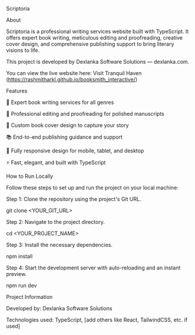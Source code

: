 Scriptoria

About

Scriptoria is a professional writing services website built with TypeScript.
It offers expert book writing, meticulous editing and proofreading, creative cover design, and comprehensive publishing support to bring literary visions to life.


This project is developed by Dexlanka Software Solutions — dexlanka.com.

You can view the live website here: Visit Tranquil Haven
(https://rashmitharkl.github.io/booksmith_interactive/)


Features

📖 Expert book writing services for all genres

📝 Professional editing and proofreading for polished manuscripts

🎨 Custom book cover design to capture your story

📚 End-to-end publishing guidance and support

📱 Fully responsive design for mobile, tablet, and desktop

⚡ Fast, elegant, and built with TypeScript


How to Run Locally

Follow these steps to set up and run the project on your local machine:


Step 1: Clone the repository using the project's Git URL.

git clone <YOUR_GIT_URL>

Step 2: Navigate to the project directory.

cd <YOUR_PROJECT_NAME>

Step 3: Install the necessary dependencies.

npm install

Step 4: Start the development server with auto-reloading and an instant preview.

npm run dev


Project Information

Developed by: Dexlanka Software Solutions

Technologies used: TypeScript, [add others like React, TailwindCSS, etc. if used]
